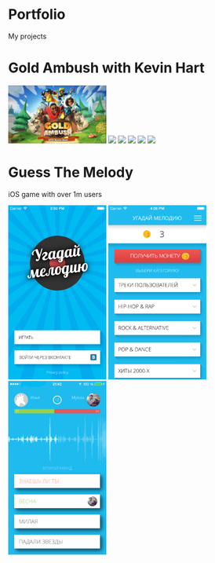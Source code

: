 # Portfolio
 My projects

# Gold Ambush with Kevin Hart

<img src="/screenshots/kevin1.png" width="200"/>
<img src="/screenshots/kevin2.png" width="200"/>  <img src="/screenshots/kevin3.png" width="200"/>  <img src="/screenshots/kevin4.png" width="200"/>  <img src="/screenshots/kevin5.png" width="200"/>  <img src="/screenshots/kevin6.png" width="200"/>

# Guess The Melody
iOS game with over 1m users

<img src="/screenshots/gm1.png" width="200"/>  <img src="/screenshots/gm2.png" width="200"/>  <img src="/screenshots/gm3.png" width="200"/> 


